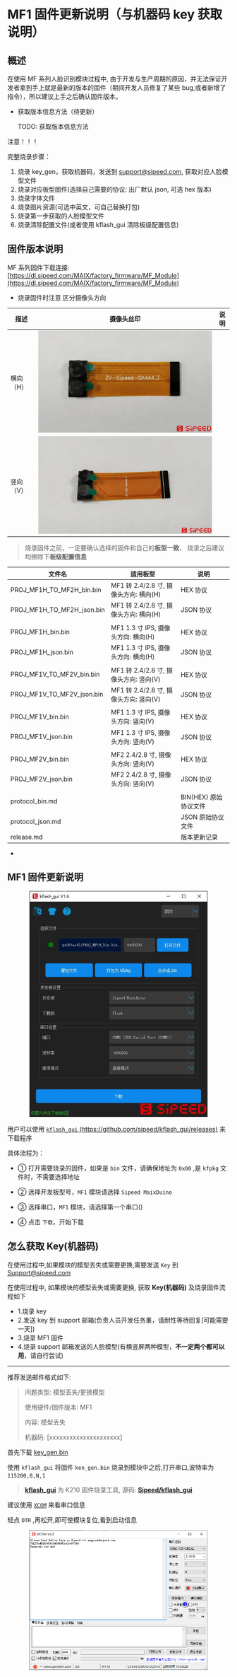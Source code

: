 # MF1 固件更新说明（与机器码 key 获取说明）

## 概述

在使用 MF 系列人脸识别模块过程中, 由于开发与生产周期的原因，并无法保证开发者拿到手上就是最新的版本的固件（期间开发人员修复了某些 bug,或者新增了指令），所以建议上手之后确认固件版本。

- 获取版本信息方法（待更新）

    TODO: 获取版本信息方法

注意！！！

完整烧录步骤：

1. 烧录 key_gen，获取机器码，发送到 support@sipeed.com, 获取对应人脸模型文件
2. 烧录对应板型固件(选择自己需要的协议: 出厂默认 json, 可选 hex 版本)
3. 烧录字体文件
4. 烧录图片资源(可选中英文，可自己替换打包)
5. 烧录第一步获取的人脸模型文件
6. 烧录清除配置文件(或者使用 kflash_gui 清除板级配置信息)


## 固件版本说明

MF 系列固件下载连接: [https://dl.sipeed.com/MAIX/factory_firmware/MF_Module](https://dl.sipeed.com/MAIX/factory_firmware/MF_Module)

- 烧录固件时注意 区分摄像头方向

| 描述 | 摄像头丝印 | 说明 |
| --- | --- | --- |
| 横向（H）| <img src="./assets/camera/camera_dual_h.png" widt="600" alt="横向双摄">| |
| 竖向（V）| <img src="./assets/camera/camera_dual_v.png" widt="600" alt="竖向双摄">| |




> 烧录固件之前，一定要确认选择的固件和自己的**板型一致**，
烧录之后建议均擦除下**板级配置信息**

| 文件名 | 适用板型 | 说明 |
| --- | --- | --- |
|PROJ_MF1H_TO_MF2H_bin.bin   | MF1 转 2.4/2.8 寸, 摄像头方向: 横向(H)   | HEX 协议 |
|PROJ_MF1H_TO_MF2H_json.bin  | MF1 转 2.4/2.8 寸, 摄像头方向: 横向(H)   | JSON 协议 |
|   |   |   |
|PROJ_MF1H_bin.bin           | MF1 1.3 寸 IPS, 摄像头方向: 横向(H)      | HEX 协议 |
|PROJ_MF1H_json.bin          | MF1 1.3 寸 IPS, 摄像头方向: 横向(H)      | JSON 协议 |
|   |   |   |
|PROJ_MF1V_TO_MF2V_bin.bin   | MF1 转 2.4/2.8 寸, 摄像头方向: 竖向(V)   | HEX 协议 |
|PROJ_MF1V_TO_MF2V_json.bin  | MF1 转 2.4/2.8 寸, 摄像头方向: 竖向(V)   |JSON 协议 |
|   |   |   |
|PROJ_MF1V_bin.bin           | MF1 1.3 寸 IPS, 摄像头方向: 竖向(V)      | HEX 协议 |
|PROJ_MF1V_json.bin          | MF1 1.3 寸 IPS, 摄像头方向: 竖向(V)      | JSON 协议 |
|   |   |   |
|PROJ_MF2V_bin.bin           | MF2 2.4/2.8 寸, 摄像头方向: 竖向(V)      | HEX 协议 |
|PROJ_MF2V_json.bin          | MF2 2.4/2.8 寸, 摄像头方向: 竖向(V)      | JSON 协议 |
|   |   |   |
|protocol_bin.md             |                                         | BIN(HEX) 原始协议文件 |
|protocol_json.md            |                                         | JSON 原始协议文件 |
|release.md                  |                                         | 版本更新记录 |
+



## MF1 固件更新说明

<center class="half">
<img src="../assets/kflash_gui.png" height = 50% width = 80% />
</center>

用户可以使用 [`kflash_gui` (https://github.com/sipeed/kflash_gui/releases)](https://github.com/sipeed/kflash_gui/releases) 来下载程序

具体流程为：

- ① 打开需要烧录的固件，如果是 `bin` 文件，请确保地址为 `0x00` ,是 `kfpkg` 文件时，不需要选择地址

- ② 选择开发板型号，`MF1` 模块请选择 `Sipeed MaixDuino`

- ③ 选择串口，`MF1` 模块，请选择第一个串口()

- ④ 点击 `下载`，开始下载

<div STYLE="page-break-after: always;"></div>


## 怎么获取 Key(机器码)

在使用过程中,如果模块的模型丢失或需要更换,需要发送 `Key` 到 <Support@sipeed.com>

在使用过程中, 如果模块的模型丢失或需要更换, 获取 **Key(机器码)** 及烧录固件流程如下

- 1.烧录 key
- 2.发送 key 到 support 邮箱(负责人员开发任务重，请耐性等待回复[可能需要一天])
- 3.烧录 MF1 固件
- 4.烧录 support 邮箱发送的人脸模型(有横竖屏两种模型，**不一定两个都可以用**，请自行尝试)

---

推荐发送邮件格式如下:

> 问题类型: 模型丢失/更换模型
>
> 使用硬件/固件版本: MF1
>
> 内容: 模型丢失
>
> 机器码: [xxxxxxxxxxxxxxxxxxxxx]


首先下载 [key_gen.bin](https://fdvad021asfd8q.oss-cn-hangzhou.aliyuncs.com/Sipeed_M1/firmware/key_gen_v1.2.bin)

使用 `kflash_gui` 将固件 `ken_gen.bin` 烧录到模块中之后,打开串口,波特率为`115200,8,N,1`

> **[kflash_gui](https://github.com/Sipeed/kflash_gui/releases)** 为 K210 固件烧录工具, 源码: [**Sipeed/kflash_gui**](https://github.com/Sipeed/kflash_gui)

建议使用 [`XCOM`](tools/XCOM_V2.2.exe) 来看串口信息

轻点 `DTR` ,再松开,即可使模块复位,看到启动信息

<center class="half">
<img src="assets/how_to_get_key.png" height = 50% width = 80% />
</center>
